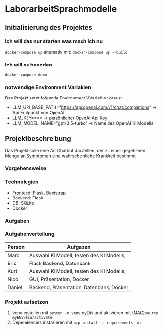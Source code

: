 # LaborarbeitSprachmodelle

## Initialisierung des Projektes

### Ich will das nur starten was mach ich nu

`docker-compose up` alternativ mit: `docker-compose up --build`

### Ich will es beenden

`docker-compose down`

### notwendige Environment Variablen

Das Projekt setzt folgende Environment VVariable voraus:

- LLM_URI_BASE_PATH="https://api.openai.com/v1/chat/completions" -> Api Endpunkt von OpenAI
- LLM_KEY=*** -> persönlicher OpenAI Api Key
- LLM_MODEL_NAME="gpt-3.5-turbo" -> Name des OpenAI KI Modells

## Projektbeschreibung

Das Projekt solle eine Art Chatbot darstellen, der zu einer gegebenen Menge an Symptomen
eine wahrscheinliche Krankheit bestimmt.

### Vorgehensweise

### Technologien

- Frontend: Flask, Bootstrap
- Backend: Flask
- DB: SQLite
- Docker

### Aufgaben

### Aufgabenverteilung

| Person | Aufgaben |
|--------|----------|
| Marc   | Auswahl KI Modell, testen des KI Modells, |
| Eric   | Flask Backend, Datenbank |
| Kurt   | Auswahl KI Modell, testen des KI Modells, |
| Nico   | GUI, Präsentation, Docker |
| Daniel | Backend, Präsentation, Datenbank, Docker |

### Projekt aufsetzen
1. venv erstellen mit `pyhton -m venv myENV` und aktivieren mit (MAC)`source myENV/bin/activate`
2. Dependencies installieren mit `pip install -r requirements.txt`




